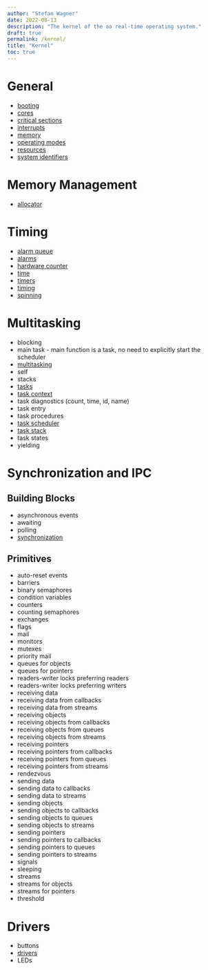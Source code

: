 ```yaml
---
author: "Stefan Wagner"
date: 2022-08-13
description: "The kernel of the ao real-time operating system."
draft: true
permalink: /kernel/
title: "Kernel"
toc: true
---
```


# General

- [booting](booting.md)
- [cores](cores.md)
- [critical sections](critical-sections.md)
- [interrupts](interrupts.md)
- [memory](memory.md)
- [operating modes](operating-modes.md)
- [resources](resources.md)
- [system identifiers](api/src/ao_sys/ao_sys.h.md)

# Memory Management

- [allocator](allocator.md)

# Timing

- [alarm queue](alarm-queue.md)
- [alarms](alarms.md)
- [hardware counter](hardware-counter.md)
- [time](time.md)
- [timers](timers.md)
- [timing](timing.md)
- [spinning](spinning.md)

# Multitasking

- blocking
- main task - main function is a task, no need to explicitly start the scheduler
- [multitasking](multitasking.md)
- self
- stacks
- [tasks](tasks.md)
- [task context](task-context.md)
- task diagnostics (count, time, id, name)
- task entry
- task procedures
- [task scheduler](task-scheduler.md)
- [task stack](task-stack.md)
- task states
- yielding
  
# Synchronization and IPC

## Building Blocks

- asynchronous events
- awaiting
- polling
- [synchronization](synchronization.md)

## Primitives

- auto-reset events
- barriers
- binary semaphores
- condition variables
- counters
- counting semaphores
- exchanges
- flags
- mail
- monitors
- mutexes
- priority mail
- queues for objects
- queues for pointers
- readers-writer locks preferring readers
- readers-writer locks preferring writers
- receiving data
- receiving data from callbacks
- receiving data from streams
- receiving objects
- receiving objects from callbacks
- receiving objects from queues
- receiving objects from streams
- receiving pointers
- receiving pointers from callbacks
- receiving pointers from queues
- receiving pointers from streams
- rendezvous
- sending data
- sending data to callbacks
- sending data to streams
- sending objects
- sending objects to callbacks
- sending objects to queues
- sending objects to streams
- sending pointers
- sending pointers to callbacks
- sending pointers to queues
- sending pointers to streams
- signals
- sleeping
- streams
- streams for objects
- streams for pointers
- threshold

# Drivers

- buttons
- [drivers](drivers.md)
- LEDs

